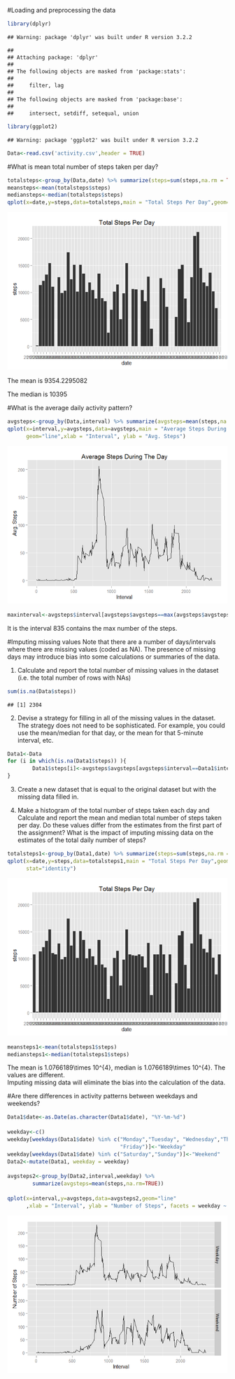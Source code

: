 #Loading and preprocessing the data

```r
library(dplyr)
```

```
## Warning: package 'dplyr' was built under R version 3.2.2
```

```
## 
## Attaching package: 'dplyr'
## 
## The following objects are masked from 'package:stats':
## 
##     filter, lag
## 
## The following objects are masked from 'package:base':
## 
##     intersect, setdiff, setequal, union
```

```r
library(ggplot2)
```

```
## Warning: package 'ggplot2' was built under R version 3.2.2
```

```r
Data<-read.csv('activity.csv',header = TRUE)
```

#What is mean total number of steps taken per day?


```r
totalsteps<-group_by(Data,date) %>% summarize(steps=sum(steps,na.rm = TRUE))
meansteps<-mean(totalsteps$steps)
mediansteps<-median(totalsteps$steps)
qplot(x=date,y=steps,data=totalsteps,main = "Total Steps Per Day",geom="bar",stat="identity")  
```

![](PA1_template_files/figure-html/unnamed-chunk-2-1.png) 

The mean is 9354.2295082

The median is 10395

#What is the average daily activity pattern?

```r
avgsteps<-group_by(Data,interval) %>% summarize(avgsteps=mean(steps,na.rm=TRUE))
qplot(x=interval,y=avgsteps,data=avgsteps,main = "Average Steps During The Day",
      geom="line",xlab = "Interval", ylab = "Avg. Steps")
```

![](PA1_template_files/figure-html/unnamed-chunk-3-1.png) 

```r
maxinterval<-avgsteps$interval[avgsteps$avgsteps==max(avgsteps$avgsteps)]
```
It is the interval 835 contains the max number of the steps.

#Imputing missing values
Note that there are a number of days/intervals where there are missing values (coded as NA). The presence of missing days may introduce bias into some calculations or summaries of the data.

1. Calculate and report the total number of missing values in the dataset (i.e. the total number of rows with NAs)

```r
sum(is.na(Data$steps))
```

```
## [1] 2304
```


2. Devise a strategy for filling in all of the missing values in the dataset. The strategy does not need to be sophisticated. For example, you could use the mean/median for that day, or the mean for that 5-minute interval, etc.

```r
Data1<-Data
for (i in which(is.na(Data1$steps)) ){
        Data1$steps[i]<-avgsteps$avgsteps[avgsteps$interval==Data1$interval[i]]
}
```
3. Create a new dataset that is equal to the original dataset but with the missing data filled in.

4. Make a histogram of the total number of steps taken each day and Calculate and report the mean and median total number of steps taken per day. Do these values differ from the estimates from the first part of the assignment? What is the impact of imputing missing data on the estimates of the total daily number of steps?

```r
totalsteps1<-group_by(Data1,date) %>% summarize(steps=sum(steps,na.rm = TRUE))
qplot(x=date,y=steps,data=totalsteps1,main = "Total Steps Per Day",geom="bar",
      stat="identity")
```

![](PA1_template_files/figure-html/unnamed-chunk-6-1.png) 

```r
meansteps1<-mean(totalsteps1$steps)
mediansteps1<-median(totalsteps1$steps)
```
The mean is 1.0766189\times 10^{4}, median is 1.0766189\times 10^{4}. The values are different.  
Imputing missing data will eliminate the bias into the calculation of the data.

#Are there differences in activity patterns between weekdays and weekends?

```r
Data1$date<-as.Date(as.character(Data1$date), "%Y-%m-%d")

weekday<-c()
weekday[weekdays(Data1$date) %in% c("Monday","Tuesday", "Wednesday","Thursday",
                                    "Friday")]<-"Weekday"
weekday[weekdays(Data1$date) %in% c("Saturday","Sunday")]<-"Weekend"
Data2<-mutate(Data1, weekday = weekday)

avgsteps2<-group_by(Data2,interval,weekday) %>% 
        summarize(avgsteps=mean(steps,na.rm=TRUE))

qplot(x=interval,y=avgsteps,data=avgsteps2,geom="line"
      ,xlab = "Interval", ylab = "Number of Steps", facets = weekday ~ .)
```

![](PA1_template_files/figure-html/unnamed-chunk-7-1.png) 

